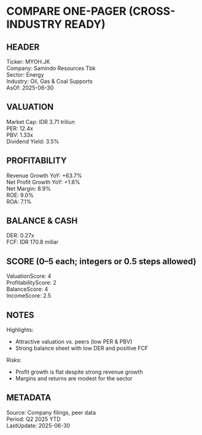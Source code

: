 # COMPARE ONE-PAGER (CROSS-INDUSTRY READY)

## HEADER
Ticker: MYOH.JK  
Company: Samindo Resources Tbk  
Sector: Energy  
Industry: Oil, Gas & Coal Supports  
AsOf: 2025-06-30

## VALUATION
Market Cap: IDR 3.71 triliun  
PER: 12.4x  
PBV: 1.33x  
Dividend Yield: 3.5%

## PROFITABILITY
Revenue Growth YoY: +63.7%  
Net Profit Growth YoY: +1.8%  
Net Margin: 8.9%  
ROE: 9.0%  
ROA: 7.1%

## BALANCE & CASH
DER: 0.27x  
FCF: IDR 170.8 miliar

## SCORE (0–5 each; integers or 0.5 steps allowed)
ValuationScore: 4  
ProfitabilityScore: 2  
BalanceScore: 4  
IncomeScore: 2.5

## NOTES
Highlights:
- Attractive valuation vs. peers (low PER & PBV)
- Strong balance sheet with low DER and positive FCF

Risks:
- Profit growth is flat despite strong revenue growth
- Margins and returns are modest for the sector

## METADATA
Source: Company filings, peer data  
Period: Q2 2025 YTD  
LastUpdate: 2025-06-30